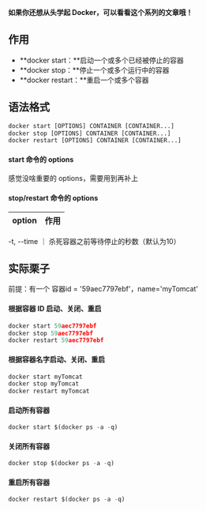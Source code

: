 **如果你还想从头学起 Docker，可以看看这个系列的文章哦！**

## 作用

- **docker start：**启动一个或多个已经被停止的容器
- **docker stop：**停止一个或多个运行中的容器
- **docker restart：**重启一个或多个容器

## 语法格式
```python
docker start [OPTIONS] CONTAINER [CONTAINER...]
docker stop [OPTIONS] CONTAINER [CONTAINER...]
docker restart [OPTIONS] CONTAINER [CONTAINER...]
```

#### start 命令的 options
感觉没啥重要的 options，需要用到再补上

#### stop/restart 命令的 options
| option | 作用 |
| ---- | ---- |
-t, --time  ｜ 杀死容器之前等待停止的秒数（默认为10）

## 实际栗子

前提：有一个 容器id = '59aec7797ebf'，name='myTomcat'

#### 根据容器 ID 启动、关闭、重启
```python
docker start 59aec7797ebf
docker stop 59aec7797ebf
docker restart 59aec7797ebf
```

#### 根据容器名字启动、关闭、重启
```python
docker start myTomcat
docker stop myTomcat
docker restart myTomcat
```

#### 启动所有容器
```python
docker start $(docker ps -a -q)
```

#### 关闭所有容器
```python
docker stop $(docker ps -a -q)
```

#### 重启所有容器&nbsp;
```python
docker restart $(docker ps -a -q)
```
